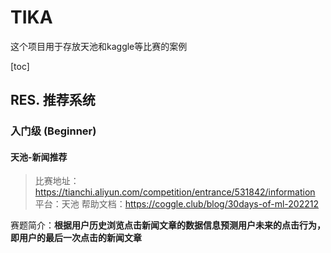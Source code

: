 # TIKA

这个项目用于存放天池和kaggle等比赛的案例

[toc]

## RES. 推荐系统
### 入门级 (Beginner)
#### 天池-新闻推荐
> 比赛地址：https://tianchi.aliyun.com/competition/entrance/531842/information
> 平台：天池
> 帮助文档：https://coggle.club/blog/30days-of-ml-202212

赛题简介：**根据用户历史浏览点击新闻文章的数据信息预测用户未来的点击行为， 即用户的最后一次点击的新闻文章**
